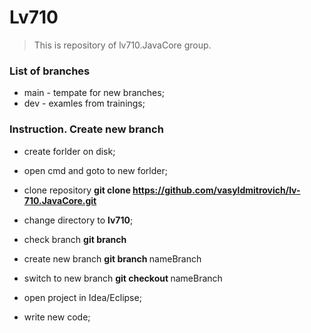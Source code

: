 # Lv710

> This is repository of lv710.JavaCore group.

### List of branches

- main - tempate for new branches;
- dev - examles from trainings;

### Instruction. Create new branch

- create forlder on disk;
- open cmd and goto to new forlder;
- clone repository **git clone https://github.com/vasyldmitrovich/lv-710.JavaCore.git**

- change directory to **lv710**;
- check branch **git branch**
- create new branch **git branch <NAME>** nameBranch 
- switch to new branch **git checkout <NAME>** nameBranch
- open project in Idea/Eclipse;
- write new code;
